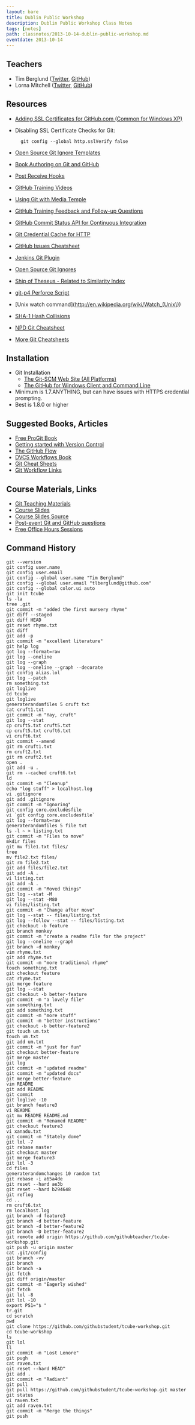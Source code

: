 ```yaml
---
layout: bare
title: Dublin Public Workshop
description: Dublin Public Workshop Class Notes
tags: [notes]
path: classnotes/2013-10-14-dublin-public-workshop.md
eventdate: 2013-10-14
---
```


## Teachers
* Tim Berglund ([Twitter](http://twitter.com/tlberglund), [GitHub](https://github.com/tlberglund))
* Lorna Mitchell ([Twitter](http://twitter.com/lornajane), [GitHub](https://github.com/lornajane))

## Resources

* [Adding SSL Certificates for GitHub.com (Common for Windows XP)](http://stackoverflow.com/questions/3777075/https-github-access/4454754#4454754)
* Disabling SSL Certificate Checks for Git:

        git config --global http.sslVerify false
* [Open Source Git Ignore Templates](https://github.com/github/gitignore)
* [Book Authoring on Git and GitHub](http://teach.github.com/articles/book-authoring-using-git-and-github/)
* [Post Receive Hooks](https://help.github.com/articles/post-receive-hooks)
* [GitHub Training Videos](http://training.github.com/resources/videos/)
* [Using Git with Media Temple](http://carl-topham.com/theblog/post/using-git-media-temple/)
* [GitHub Training Feedback and Follow-up Questions](https://github.com/githubtraining/feedback/issues?state=open)
* [GitHub Commit Status API for Continuous Integration](https://github.com/blog/1227-commit-status-api)
* [Git Credential Cache for HTTP](http://teach.github.com/articles/lesson-git-credential-cache/)
* [GitHub Issues Cheatsheet](http://teach.github.com/articles/github-issues-cheatsheet/)
* [Jenkins Git Plugin](https://wiki.jenkins-ci.org/display/JENKINS/Git+Plugin)
* [Open Source Git Ignores](https://github.com/github/gitignore)
* [Ship of Theseus - Related to Similarity Index](http://en.wikipedia.org/wiki/Ship_of_Theseus)
* [git-p4 Perforce Script](http://answers.perforce.com/articles/KB_Article/Git-P4)
* [Unix watch command](http://en.wikipedia.org/wiki/Watch_(Unix\))
* [SHA-1 Hash Collisions](http://git-scm.com/book/ch6-1.html#A-SHORT-NOTE-ABOUT-SHA-1)
* [NPD Git Cheatsheet](http://ndpsoftware.com/git-cheatsheet.html)
* [More Git Cheatsheets](http://teach.github.com/articles/git-cheatsheets/)

## Installation
* Git Installation
    * [The Git-SCM Web Site (All Platforms)](http://git-scm.com)
    * [The GitHub for Windows Client and Command Line](http://windows.github.com)
* Minimum is 1.7.ANYTHING, but can have issues with HTTPS credential prompting.
* Best is 1.8.0 or higher

## Suggested Books, Articles
* [Free ProGit Book](http://git-scm.com/book)
* [Getting started with Version Control](http://teach.github.com/articles/lesson-new-to-version-control/)
* [The GitHub Flow](http://scottchacon.com/2011/08/31/github-flow.html)
* [DVCS Workflows Book](https://github.com/zkessin/dvcs-workflows)
* [Git Cheat Sheets](http://teach.github.com/articles/git-cheatsheets/)
* [Git Workflow Links](https://pinboard.in/u:matthew.mccullough/t:git+workflow)

## Course Materials, Links
* [Git Teaching Materials](http://teach.github.com)
* [Course Slides](http://teach.github.com/presentations/)
* [Course Slides Source](https://github.com/github/teach.github.com/tree/gh-pages/presentations)
* [Post-event Git and GitHub questions](https://github.com/githubtraining/feedback/)
* [Free Office Hours Sessions](http://training.github.com/web/free-classes/)


## Command History

    git --version
    git config user.name
    git config user.email
    git config --global user.name "Tim Berglund"
    git config --global user.email "tlberglund@github.com"
    git config --global color.ui auto
    git init tcube
    ls -la
    tree .git
    git commit -m "added the first nursery rhyme"
    git diff --staged
    git diff HEAD
    git reset rhyme.txt
    git diff
    git add -p
    git commit -m "excellent literature"
    git help log
    got log --format=raw
    git log --oneline
    git log --graph
    git log --oneline --graph --decorate
    git config alias.lol
    git log --patch
    rm something.txt
    git loglive
    cd tcube
    git loglive
    generaterandomfiles 5 cruft txt
    cat cruft1.txt
    git commit -m "Yay, cruft"
    git log --stat
    cp cruft5.txt cruft5.txt
    cp cruft5.txt cruft6.txt
    vi cruft6.txt
    git commit --amend
    git rm cruft1.txt
    rm cruft2.txt
    git rm cruft2.txt
    open .
    git add -u .
    git rm --cached cruft6.txt
    ld
    git commit -m "Cleanup"
    echo "log stuff" > localhost.log
    vi .gitignore
    git add .gitignore
    git commit -m "Ignoring"
    git config core.excludesfile
    vi `git config core.excludesfile`
    git log --format=raw
    generaterandomfiles 5 file txt
    ls -l ~ > listing.txt
    git commit -m "Files to move"
    mkdir files
    git mv file1.txt files/
    tree
    mv file2.txt files/
    git rm file2.txt
    git add files/file2.txt
    git add -A .
    vi listing.txt
    git add -A .
    git commit -m "Moved things"
    git log --stat -M
    git log --stat -M80
    vi files/listing.txt
    git commit -m "Change after move"
    git log --stat -- files/listing.txt
    git log --follow --stat -- files/listing.txt
    git checkout -b feature
    git branch monkey
    git commit -m "create a readme file for the project"
    git log --oneline --graph
    git branch -d monkey
    vim rhyme.txt
    git add rhyme.txt
    git commit -m "more traditional rhyme"
    touch something.txt
    git checkout feature
    cat rhyme.txt
    git merge feature
    git log --stat
    git checkout -b better-feature
    git commit -m "a lovely file"
    vim something.txt
    git add something.txt
    git commit -m "more stuff"
    git commit -m "better instructions"
    git checkout -b better-feature2
    git touch um.txt
    touch um.txt
    git add um.txt
    git commit -m "just for fun"
    git checkout better-feature
    git merge master
    git log
    git commit -m "updated readme"
    git commit -m "updated docs"
    git merge better-feature
    vim README
    git add README
    git commit
    git loglive -10
    git branch feature3
    vi README
    git mv README README.md
    git commit -m "Renamed README"
    git checkout feature3
    vi xanadu.txt
    git commit -m "Stately dome"
    git lol -7
    git rebase master
    git checkout master
    git merge feature3
    git lol -3
    cd files
    generaterandomchanges 10 random txt
    git rebase -i a65a4de
    git reset --hard ae3b
    git reset --hard b294648
    git reflog
    cd ..
    rm cruft6.txt
    rm localhost.log
    git branch -d feature3
    git branch -d better-feature
    git branch -d better-feature2
    git branch -D better-feature2
    git remote add origin https://github.com/githubteacher/tcube-workshop.git
    git push -u origin master
    cat .git/config
    git branch -vv
    git branch
    git branch -a
    git fetch
    git diff origin/master
    git commit -m "Eagerly wished"
    git fetch
    git lol -8
    git lol -10
    export PS1="$ "
    tr.git
    cd scratch
    pwd
    git clone https://github.com/githubstudent/tcube-workshop.git
    cd tcube-workshop
    ls
    git lol
    ll
    git commit -m "Lost Lenore"
    git pugh
    cat raven.txt
    git reset --hard HEAD^
    git add .
    git commit -m "Radiant"
    git pull
    git pull https://github.com/githubstudent/tcube-workshop.git master
    git status
    vi raven.txt
    git add raven.txt
    git commit -m "Merge the things"
    git push


